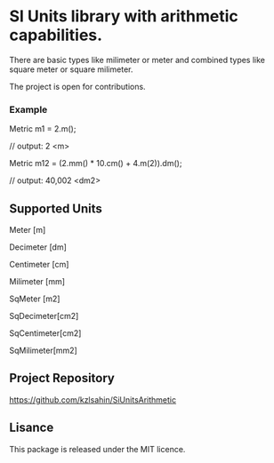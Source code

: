 # SI Units library with arithmetic capabilities.

There are basic types like milimeter or meter and combined types like square meter or square milimeter.

The project is open for contributions.

### Example

Metric m1 = 2.m();

// output: 2 \<m\>

Metric m12 = (2.mm() * 10.cm() + 4.m(2)).dm();

// output: 40,002 \<dm2\>

## Supported Units

Meter [m]

Decimeter [dm] 

Centimeter [cm]

Milimeter [mm] 

SqMeter [m2] 

SqDecimeter[cm2] 

SqCentimeter[cm2] 

SqMilimeter[mm2]

## Project Repository

https://github.com/kzlsahin/SiUnitsArithmetic

## Lisance

This package is released under the MIT licence.
